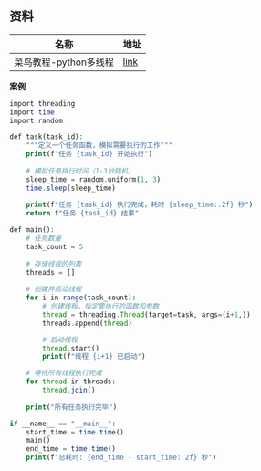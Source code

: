 ## 资料

| 名称                  | 地址                                                         |
| --------------------- | ------------------------------------------------------------ |
| 菜鸟教程-python多线程 | [link](https://www.runoob.com/python3/python3-multithreading.html) |

**案例**

```php
import threading
import time
import random

def task(task_id):
    """定义一个任务函数，模拟需要执行的工作"""
    print(f"任务 {task_id} 开始执行")
    
    # 模拟任务执行时间（1-3秒随机）
    sleep_time = random.uniform(1, 3)
    time.sleep(sleep_time)
    
    print(f"任务 {task_id} 执行完成，耗时 {sleep_time:.2f} 秒")
    return f"任务 {task_id} 结果"

def main():
    # 任务数量
    task_count = 5
    
    # 存储线程的列表
    threads = []
    
    # 创建并启动线程
    for i in range(task_count):
        # 创建线程，指定要执行的函数和参数
        thread = threading.Thread(target=task, args=(i+1,))
        threads.append(thread)

        # 启动线程
        thread.start()
        print(f"线程 {i+1} 已启动")

    # 等待所有线程执行完成
    for thread in threads:
        thread.join()
    
    print("所有任务执行完毕")

if __name__ == "__main__":
    start_time = time.time()
    main()
    end_time = time.time()
    print(f"总耗时: {end_time - start_time:.2f} 秒")
```

